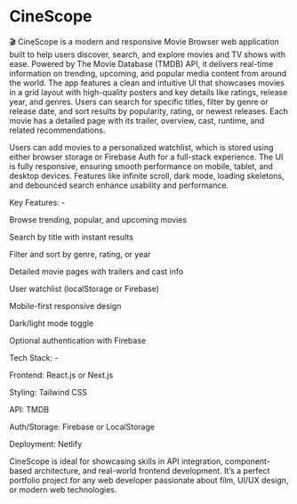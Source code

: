 # CineScope
🎬 CineScope is a modern and responsive Movie Browser web application built to help users discover, search, and explore movies and TV shows with ease. Powered by The Movie Database (TMDB) API, it delivers real-time information on trending, upcoming, and popular media content from around the world.
The app features a clean and intuitive UI that showcases movies in a grid layout with high-quality posters and key details like ratings, release year, and genres. Users can search for specific titles, filter by genre or release date, and sort results by popularity, rating, or newest releases. Each movie has a detailed page with its trailer, overview, cast, runtime, and related recommendations.

Users can add movies to a personalized watchlist, which is stored using either browser storage or Firebase Auth for a full-stack experience. The UI is fully responsive, ensuring smooth performance on mobile, tablet, and desktop devices. Features like infinite scroll, dark mode, loading skeletons, and debounced search enhance usability and performance.

Key Features: -

Browse trending, popular, and upcoming movies

Search by title with instant results

Filter and sort by genre, rating, or year

Detailed movie pages with trailers and cast info

User watchlist (localStorage or Firebase)

Mobile-first responsive design

Dark/light mode toggle

Optional authentication with Firebase

Tech Stack: -

Frontend: React.js or Next.js

Styling: Tailwind CSS

API: TMDB

Auth/Storage: Firebase or LocalStorage

Deployment: Netlify

CineScope is ideal for showcasing skills in API integration, component-based architecture, and real-world frontend development. It’s a perfect portfolio project for any web developer passionate about film, UI/UX design, or modern web technologies.
